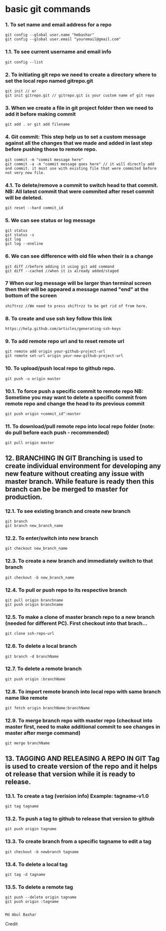 # basic git commands
### 1. To set name and email address for a repo
	git config --global user.name "hmbashar"
	git config --global user.email "youremail@gmail.com"
### 1.1. To see current username and email info
	git config --list
### 2. To initiating git repo we need to create a directory where to set the local repo named gitrepo.git
	git init // or
	git init gitrepo.git // gitrepo.git is your custom name of git repo
### 3. When we create a file in git project folder then we need to add it before making commit
	git add . or git add filename
### 4. Git commit: This step help us to set a custom message against all the changes that we made and added in last step before pushing those to remote repo.
	git commit -m "commit message here"
	git commit -a -m "commit message goes here" // it will directly add and commit. it must use with existing file that were commited before not very new file.
### 4.1. To delete/remove a commit to switch head to that commit. NB: All latest commit that were commited after reset commit will be deleted.
	git reset --hard commit_id
### 5. We can see status or log message
	git status
	git status -s
	git log
	git log --oneline
### 6. We can see difference with old file when their is a change
	git diff //before adding it using git add command
	git diff --cached //when it is already added/staged
### 7 When our log message will be larger than terminal screen then their will be appeared a message named "end" at the bottom of the screen
	shift+zz //We need to press shift+zz to be get rid of from here.
### 8. To create and use ssh key follow this link
	https://help.github.com/articles/generating-ssh-keys
### 9. To add remote repo url and to reset remote url
	git remote add origin your-github-project-url
	git remote set-url origin your-new-github-project-url
### 10. To upload/push local repo to github repo.
	git push -u origin master
### 10.1. To force push a specific commit to remote repo NB: Sometime you may want to delete a specific commit from remote repo and change the head to its previous commit
	git push origin +commit_id^:master
### 11. To download/pull remote repo into local repo folder (note: do pull before each push - recommended)
	git pull origin master
## 12. BRANCHING IN GIT Branching is used to create individual environment for developing any new feature without creating any issue with master branch. While feature is ready then this branch can be be merged to master for production.
### 12.1. To see existing branch and create new branch
	git branch
	git branch new_branch_name
### 12.2. To enter/switch into new branch
	git checkout new_branch_name
### 12.3. To create a new branch and immediately switch to that branch
	git checkout -b new_branch_name
### 12.4. To pull or push repo to its respective branch
	git pull origin branchname
	git push origin branchname
### 12.5. To make a clone of master branch repo to a new branch (needed for different PC). First checkout into that brach...
	git clone ssh-repo-url
### 12.6. To delete a local branch
	git branch -d branchName
### 12.7. To delete a remote branch
	git push origin :branchName
### 12.8. To import remote branch into local repo with same branch name like remote
	git fetch origin branchName:branchName
### 12.9. To merge branch repo with master repo (checkout into master first, need to make additional commit to see changes in master after merge command)
	git merge branchName
## 13. TAGGING AND RELEASING A REPO IN GIT Tag is used to create version of the repo and it helps ot release that version while it is ready to release.
### 13.1. To create a tag (verision info) Example: tagname-v1.0
	git tag tagname
### 13.2. To push a tag to github to release that version to github
	git push origin tagname
### 13.3. To create branch from a specific tagname to edit a tag
	git checkout -b newbranch tagname
### 13.4. To delete a local tag
	git tag -d tagname
### 13.5. To delete a remote tag
	git push --delete origin tagname
	git push origin :tagname


	Md Abul Bashar
Credit
